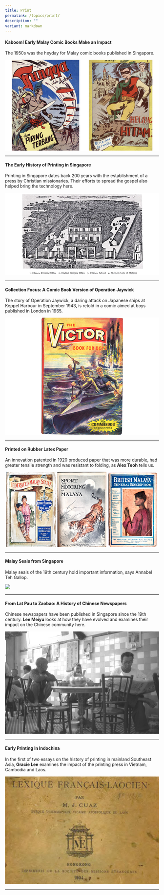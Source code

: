 ```yaml
---
title: Print
permalink: /topics/print/
description: ""
variant: markdown
---
```

#### <a style="text-decoration: none; font-weight: bold;" href="/vol-19/issue-4/jan-mar-2024/early-malay-comics/"> Kaboom! Early Malay Comic Books Make an Impact</a>
The 1950s was the heyday for Malay comic books published in Singapore.

<img src="/images/Vol%2019%20Issue%204/Malay%20Comic/2covers.jpg">
<hr>

#### <a style="text-decoration: none; font-weight: bold;" href="/vol-19/issue-3/oct-dec-2023/singapore-early-printing">The Early History of Printing in Singapore</a>
Printing in Singapore dates back 200 years with the establishment of a press by Christian missionaries. Their efforts to spread the gospel also helped bring the technology here.

<img src="/images/Vol%2019%20Issue%203/10%20Printing/image_1-edit.png">
<hr>

#### <a style="text-decoration: none; font-weight: bold;" href="/vol-19/issue-2/jul-sep-2023/operation-jaywick-comic-book-victor">Collection Focus: A Comic Book Version of Operation Jaywick</a>
The story of Operation Jaywick, a daring attack on Japanese ships at Keppel Harbour in September 1943, is retold in a comic aimed at boys published in London in 1965.

<img src="/images/Vol%2019%20Issue%202/Operation%20Jaywick/image_1.png">
<hr>

#### <a style="text-decoration: none; font-weight: bold;" href="/vol-18/issue-1/apr-to-jun-2022/rubber-latex-paper/">Printed on Rubber Latex Paper</a>
An innovation patented in 1920 produced paper that was more durable, had greater tensile strength and was resistant to folding, as **Alex Teoh** tells us.

<img src="/images/Vol%2018%20Issue%201/Rubber%20Latex%20Paper/covers_editted.png">
<hr>

#### <a style="text-decoration: none; font-weight: bold;" href="/vol-16/issue-1/apr-jun-2020/malay-seals"> Malay Seals from Singapore</a>
<p>Malay seals of the 19th century hold important information, says Annabel Teh Gallop.</p>
<img src="/images/Vol-16-issue-1/malay-seals/malay-seals-title.jpg">

<hr>

#### <a style="text-decoration: none; font-weight: bold;" href="/vol-15/issue-4/jan-mar-2020/from-lat-pau-zaobao/">From Lat Pau to Zaobao: A History of Chinese Newspapers</a>
Chinese newspapers have been published in Singapore since the 19th century.&nbsp;**Lee Meiyu**&nbsp;looks at how they have evolved and examines their impact on the Chinese community here.

<img src="/images/Vol-15-issue-4/history-of-chinese-newspapers/Image8.JPG">
<hr>

#### <a style="text-decoration: none; font-weight: bold;" href="/vol-15/issue-4/jan-mar-2020/printing-in-indochi/">Early Printing In Indochina</a>
In the first of two essays on the history of printing in mainland Southeast Asia,&nbsp;**Gracie Lee**&nbsp;examines the impact of the printing press in Vietnam, Cambodia and Laos.

<img src="/images/Vol-15-issue-4/early-printing-in-indochina/IndoChina5.JPG">
<hr>